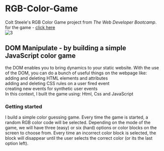 # RGB-Color-Game
Colt Steele's RGB Color Game project from *The Web Developer Bootcamp*.  
for the game - [click here](https://codepen.io/shir-izhak/pen/JjdWXWr)  
![3](https://user-images.githubusercontent.com/46241467/79336503-88e1a800-7f2c-11ea-9dfa-cf25bd5ba76f.png)  

## DOM Manipulate - by building a simple JavaScript color game  
the DOM enables you to bring dynamics to your static website. With the use of the DOM, you can do a bunch of useful things on the webpage like:  
adding and deleting HTML elements and attributes  
adding and deleting CSS rules on a user fired event  
creating new events for synthetic user events  
In this context, I built the game using: Html, Css and JavaScript  
  
### Getting started
I build a simple color guessing game. Every time the game is started, a random RGB color code will be selected. Depending on the mode of the game, we will have three (easy) or six (hard) options or color blocks on the screen to choose from. Every time an incorrect color block is selected, the block will disappear until the user selects the correct color (or its the last option left).  


